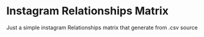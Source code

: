# Instagram Relationships Matrix

Just a simple instagram Relationships matrix that generate from .csv source
